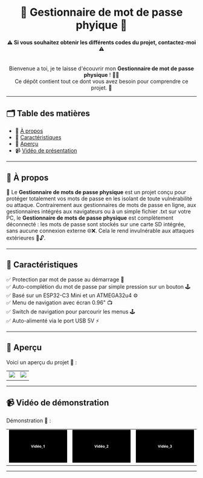 <h1 align="center"> 🔐 Gestionnaire de mot de passe phyique 🔐</h1>

<h4 align="center">⚠️ Si vous souhaitez obtenir les différents codes du projet, contactez-moi ⚠️</h4>
<BR>
<div align="center">
Bienvenue a toi, je te laisse d'écouvrir mon <strong>Gestionnaire de mot de passe physique</strong> ! 👨‍💻
<BR>Ce dépôt contient tout ce dont vous avez besoin pour comprendre ce projet. 🧠
</div>

---

## 🗂️ **Table des matières**

- 📖 [À propos](#-à-propos)
- 🔨 [Caractéristiques](#-caractéristiques)
- 📸 [Aperçu](#-aperçu)
- 📹 [Vidéo de présentation](#-vidéo-de-démonstration)

---

## 📖 **À propos**

🔐 Le <strong>Gestionnaire de mots de passe physique</strong> est un projet conçu pour protéger totalement vos mots de passe en les isolant de toute vulnérabilité ou attaque. Contrairement aux gestionnaires de mots de passe en ligne, aux gestionnaires intégrés aux navigateurs ou à un simple fichier .txt sur votre PC, le <strong>Gestionnaire de mots de passe physique</strong> est complètement déconnecté : les mots de passe sont stockés sur une carte SD intégrée, sans aucune connexion externe 🌐❌. Cela le rend invulnérable aux attaques extérieures 🚫🔓.

---

## 🔨 **Caractéristiques**

✅ Protection par mot de passe au démarrage 🔑<BR>
✅ Auto-complétion du mot de passe par simple pression sur un bouton 🕹️<BR>
✅ Basé sur un ESP32-C3 Mini et un ATMEGA32u4 ⚙️<BR>
✅ Menu de navigation avec écran 0.96" 📺<BR>
✅ Switch de navigation pour parcourir les menus 🕹️<BR>
✅ Auto-alimenté via le port USB 5V ⚡

---

## 📸 **Aperçu**

Voici un aperçu du projet 📸 :  
<div align="center">
<table>
  <tr>
    <td><img src="images/image_2.jpg" width="400" /></td>
    <td><img src="images/image_1.jpg" width="400" /></td>
  </tr>
</table>
</div>

---

## 📹 **Vidéo de démonstration**

Démonstration 🎥 :  

<div align="center">
<table>
  <tr>
    <td>
      <a href="https://youtube.com/shorts/-SwLPRkY-Fo">
        <img src="images/tp_1.jpg" width="400" />
      </a>
    </td>
    <td>
      <a href="https://youtube.com/shorts/eJ-4S6ALcDo">
        <img src="images/tp_2.jpg" width="400" />
      </a>
    </td>
    <td>
      <a href="https://youtube.com/shorts/n3cjihoxoFQ">
        <img src="images/tp_3.jpg" width="400" />
      </a>
    </td>
  </tr>
</table>
</div>

---
